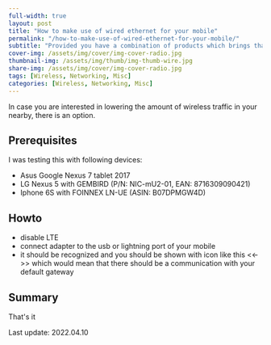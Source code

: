 ```yaml
---
full-width: true
layout: post
title: "How to make use of wired ethernet for your mobile"
permalink: "/how-to-make-use-of-wired-ethernet-for-your-mobile/"
subtitle: "Provided you have a combination of products which brings that functinality"
cover-img: /assets/img/cover/img-cover-radio.jpg
thumbnail-img: /assets/img/thumb/img-thumb-wire.jpg
share-img: /assets/img/cover/img-cover-radio.jpg
tags: [Wireless, Networking, Misc]
categories: [Wireless, Networking, Misc]
---
```

In case you are interested in lowering the amount of wireless traffic in your nearby, there is an option.

## Prerequisites

I was testing this with following devices:

+ Asus Google Nexus 7 tablet 2017
+ LG Nexus 5 with GEMBIRD (P/N: NIC-mU2-01, EAN: 8716309090421)
+ Iphone 6S with FOINNEX LN-UE (ASIN: B07DPMGW4D)

## Howto

+ disable LTE
+ connect adapter to the usb or lightning port of your mobile
+ it should be recognized and you should be shown with icon like this <<->> which would mean that there should be a communication with your default gateway

## Summary

That's it

Last update: 2022.04.10
